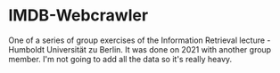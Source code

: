 # IMDB-Webcrawler
One of a series of group exercises of the Information Retrieval lecture - Humboldt Universität zu Berlin. It was done on 2021 with another group member. I'm not going to add all the data so it's really heavy.
